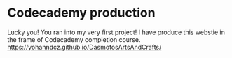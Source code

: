 # Codecademy production
Lucky you! You ran into my very first project!
I have produce this webstie in the frame of Codecademy completion course.
https://yohanndcz.github.io/DasmotosArtsAndCrafts/
